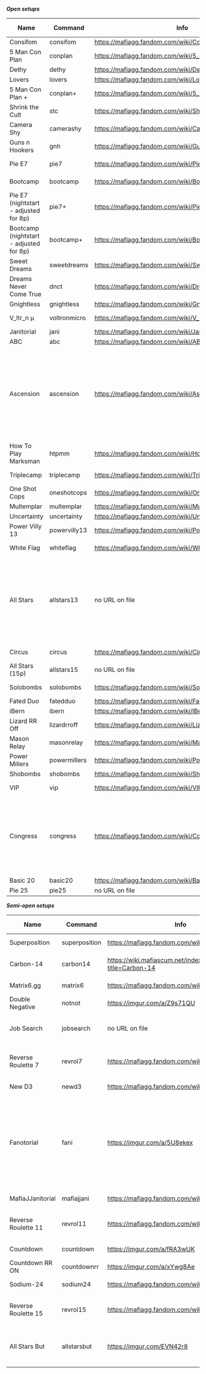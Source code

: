 ***Open setups***

| Name                                    | Command        | Info                                                   | Players | Start            | Role reveal | Force vote | Majority vote | Extra KP | Deadlock | Hide setup | Codes	                                               |  Additional Rules                                                                                     |
|-----------------------------------------|----------------|--------------------------------------------------------|---------|------------------|-------------|------------|---------------|----------|----------|------------|-------------------------------------------------------| ------------------------------------------------------------------------------------------------------|
| Consifom                                |  consifom      | https://mafiagg.fandom.com/wiki/Consifom               | 3       | night            | on          | off        | 1/2           | off      | init     | off        | 19a1b5a1b61a1                                         |                                                                                                       |
| 5 Man Con Plan                          |  conplan       | https://mafiagg.fandom.com/wiki/5_Man_Conplan          | 5       | night            | off         | off        | off           | off      | init     | off        | 1547802152a1b18a1b31a1b40a1b52a1                      |                                                                                                       |
| Dethy                                   |  dethy         | https://mafiagg.fandom.com/wiki/Dethy                  | 5       | night            | on          | off        | 1/2           | off      | init     | off        | 75a1b7a1b23a1b33a1b37a1                               |                                                                                                       |
| Lovers                                  |  lovers        | https://mafiagg.fandom.com/wiki/Lovers_Mafia           | 6       | night            | on          | off        | 1/2           | off      | init     | off        | 83a2b18a4                                             |                                                                                                       |
| 5 Man Con Plan +                        |  conplan+      | https://mafiagg.fandom.com/wiki/5_Man_Conplan          | 6       | night            | off         | off        | off           | off      | init     | off        | 18a1b1547802152a1b40a1b31a1b52a1b99a1                 |                                                                                                       |
| Shrink the Cult                         |  stc           | https://mafiagg.fandom.com/wiki/Shrink_the_Cult        | 6       | night            | on          | off        | 1/2           | off      | init     | off        | 98a1b12a1b93a1b44a3                                   					 |                                                                                                       |
| Camera Shy                              |  camerashy     | https://mafiagg.fandom.com/wiki/Camera_Shy             | 6       | informed day     | off         | off        | 1/2           | off      | init     | off        | 4a3b1540004252a1b1580766301a1b5639273a1          					     |                                                                                                       |
| Guns n Hookers                          |  gnh           | https://mafiagg.fandom.com/wiki/Guns_%26_Hookers       | 7       | night            | on          | off        | 1/2           | off      | init     | off        | 19a1b7a1b69a1b57a3b75a1                           					     |                                                                                                       |
| Pie E7                                  |  pie7      	   | https://mafiagg.fandom.com/wiki/Pie_E7                 | 7       | informed day     | on          | off        | 1/2           | off      | init     | off        | 7a1b75a1b57a3b12a1b69a1                          					     |                                                                                                       |
| Bootcamp                                |  bootcamp      | https://mafiagg.fandom.com/wiki/Bootcamp               | 7       | informed day     | on          | off        | 1/2           | off      | init     | off        | 7a1b75a1b57a3b65a1b1565630670a1                      					 |                                                                                                       |
| Pie E7 (nightstart - adjusted for 8p)   |  pie7+         | https://mafiagg.fandom.com/wiki/Pie_E7                 | 8       | night            | on          | off        | 1/2           | off      | init     | off        | 7a1b12a1b69a1b75a1b57a4                              					 |                                                                                                       |
| Bootcamp (nightstart - adjusted for 8p) |  bootcamp+     | https://mafiagg.fandom.com/wiki/Bootcamp               | 8       | night            | on          | off        | 1/2           | off      | init     | off        | 7a1b75a1b57a4b65a1b1565630670a1                       					 |                                                                                                       |
| Sweet Dreams        					  |  sweetdreams   | https://mafiagg.fandom.com/wiki/Sweet_Dreams           | 8       | night            | on          | off        | 1/2           | off      | init     | off        | 75a1b57a2b28a1b13a1b45a2b87a1                                            |                                                                                                      |
| Dreams Never Come True                  |  dnct          | https://mafiagg.fandom.com/wiki/Dreams_Never_Come_True | 9       | night            | on          | off        | 1/2           | off      | init     | off        | 59a1b1553863028a1b45a3b1568391955a2b28a1b1596418309a1 					 |                                                                                                       |
| Gnightless          					  |  gnightless    | https://mafiagg.fandom.com/wiki/Gnightless             | 9       | night            | on          | off        | 1/2           | off      | init     | off        | 1596417444a7b86a2                                                        |                                                                                                      |
| V_ltr_n μ          					  |  voltronmicro  | https://mafiagg.fandom.com/wiki/V_ltr_n_%CE%BC         | 9       | informed day 	 | on          | off        | 1/2           | off      | init     | off        | 1567786474a1b5639273a1b36a1b1541806737a1b57a5                            |                                                                                                      |
| Janitorial                              |  jani     	   | https://mafiagg.fandom.com/wiki/Janitorial             | 10      | night            | on          | off        | 1/2           | off      | init     | off        | 7a1b12a1b73a1b72a1b75a1b32a1b36a1b57a3                					 |                                                                                                       |
| ABC                 					  |  abc           | https://mafiagg.fandom.com/wiki/ABC                    | 10      | night        	 | on          | off        | 1/2           | off      | init     | off        | 65a1b7a1b9a1b1540004252a1b83a1b1583467528a1b57a4                         |                                                                                                      |
| Ascension           					  |  ascension     | https://mafiagg.fandom.com/wiki/Ascension              | 10      | informed day 	 | on          | off        | 1/2           | off      | init     | off        | 83a3b4a7                                                                 | Jekylls must protect each other in a circle at night, if possible, and the first team to lose, wins. |
| How To Play Marksman 					  |  htpmm         | https://mafiagg.fandom.com/wiki/How_To_Play_Marksman   | 11      | informed day 	 | on          | off        | 1/2           | off      | init     | off        | 65a1b75a1b86a1b7a1b32a1b57a4b5a1b31a1                                    |                                                                                                      |
| Triplecamp          					  |  triplecamp    | https://mafiagg.fandom.com/wiki/Triplecamp             | 11      | informed day 	 | on          | off        | 1/2           | off      | init     | off        | 65a1b75a1b1565630670a1b45a5b1565316812a1b1603688758a1b77a1               |                                                                                                      |
| One Shot Cops        					  |  oneshotcops   | https://mafiagg.fandom.com/wiki/One-Shot_Cops          | 11      | informed day 	 | on          | off        | 1/2           | off      | init     | off        | 1555727200a1b59a1b1577500425a2b1580766301a1b89a1b57a4b66a1               |                                                                                                      |
| Multemplar          					  |  multemplar    | https://mafiagg.fandom.com/wiki/Multemplar             | 12      | night        	 | on          | off        | 1/2           | off      | init     | off        | 29a2b62a3b42a5b1573416236a2                                              |                                                                                                      |
| Uncertainty         					  |  uncertainty   | https://mafiagg.fandom.com/wiki/Uncertainty            | 12      | night        	 | on          | off        | 1/2           | off      | init     | off        | 4a1b61a2b7a1b12a1b66a1b32a3b57a3                                         |                                                                                                      |
| Power Villy 13       					  |  powervilly13  | https://mafiagg.fandom.com/wiki/Power_Villy_13         | 13      | night        	 | on          | off        | 1/2           | off      | init     | off        | 28a1b7a1b75a2b1572486115a1b31a1b32a1b1552856661a1b45a3b1555727200a1b59a1 |                                                                                                      |
| White Flag           					  |  whiteflag     | https://mafiagg.fandom.com/wiki/White_Flag_(Setup)     | 13      | informed day 	 | on          | off        | 1/2           | off      | init     | off        | 4a10b83a3                                                                |                                                                                                      |
| All Stars            					  |  allstars13    | no URL on file                                         | 13      | night        	 | off         | off        | 1/2           | 2kp2     | init     | off        | 75a3b31a1b38a1b34a1b57a7                                                 | Only parity cop is allowed to do a night action N1 - MAFIA IS NOT ALLOWED TO KILL N1.                |
| Circus          						  |  circus        | https://mafiagg.fandom.com/wiki/Circus                 | 15      | informed day 	 | on          | off        | 1/2           | off      | init     | off        | 57a5b36a1b5a1b1554252534a3b17a1b66a1b26a1b10a1b54a1                                                                                                                                                                                                                                                                                             |                                                                                                |
| All Stars (15p) 						  |  allstars15    | no URL on file                                         | 15      | night        	 | off         | off        | 1/2           | 2kp2     | init     | off        | 38a1b75a3b57a9b31a1b34a1                                                                                                                                                                                                                                                                                                                        |                                                                                                |
| Solobombs       						  |  solobombs     | https://mafiagg.fandom.com/wiki/Solobombs              | 15      | informed day 	 | on          | off        | 1/2           | off      | init     | off        | 4a1b59a1b73a1b31a1b1572568017a1b77a2b38a1b47a6b1558240320a1                                                                                                                                                                                                                                                                                     |                                                                                                |
| Fated Duo       						  |  fatedduo      | https://mafiagg.fandom.com/wiki/Fated_Duo              | 16      | night        	 | on          | off        | 1/2           | off      | init     | off        | 5a1b54a1b57a2b1567786474a2b1540004252a1b31a1b84a1b45a4b1558930946a2b52a1                                                                                                                                                                                                                                                                        |                                                                                                |
| iBern          						  |  ibern         | https://mafiagg.fandom.com/wiki/IBern                  | 16      | night       	 | on          | off        | 1/2           | off      | init     | off        | 57a3b1547802152a1b65a1b1572486115a1b35a1b1552856661a1b38a1b1573568724a1b45a2b47a1b49a1b87a1b4a1                                                                                                                                                                                                                                                 |                                                                                                |
| Lizard RR Off   						  |  lizardrroff   | https://mafiagg.fandom.com/wiki/Lizard_RR_off          | 16      | night       	 | off         | off        | 1/2           | off      | init     | off        | 75a2b38a1b34a1b57a7b1550785710a1b80a1b65a1b17a1b35a1                                                                                                                                                                                                                                                                                            |                                                                                                |
| Mason Relay    					      |  masonrelay    | https://mafiagg.fandom.com/wiki/Mason_Relay            | 16      | night       	 | on          | off        | 1/2           | off      | init     | off        | 69a1b62a1b57a6b14a1b29a2b35a1b1558930946a2b1572486115a1b5a1                                                                                                                                                                                                                                                                                     |                                                                                                |
| Power Millers   						  |  powermillers  | https://mafiagg.fandom.com/wiki/Power_Millers          | 16      | night       	 | on          | off        | 1/2           | off      | init     | off        | 31a1b1540004252a1b20a1b72a1b83a1b32a6b1565630670a1b45a1b1558240320a1b87a1b1577500425a1                                                                                                                                                                                                                                                          |                                                                                                |
| Shobombs       						  |  shobombs      | https://mafiagg.fandom.com/wiki/Shobombs               | 16      | night        	 | on          | off        | 1/2           | off      | init     | off        | 7a1b75a1b31a1b32a1b4a1b65a1b77a1b42a1b87a1b57a6b47a1                                                                                                                                                                                                                                                                                            |                                                                                                |
| VIP            						  |  vip           | https://mafiagg.fandom.com/wiki/VIP                    | 16      | informed day 	 | on          | off        | 1/2           | off      | init     | off        | 1567786474a1b7a1b1559319559a1b69a1b86a1b31a1b1581354568a1b1541480746a1b1580879842a1b57a6b1572486115a1                                                                                                                                                                                                                                           |                                                                                                |
| Congress             					  |  congress      | https://mafiagg.fandom.com/wiki/Congress               | 17      | night        	 | on          | off        | 1/2           | off      | init     | off        | 5639273a1b17a1b1540783473a1b24a1b72a1b25a7b84a1b201a1b106a3              | I'm supposed to warn you that reading the link is especially important for this one.                 |
| Basic 20        						  |  basic20       | https://mafiagg.fandom.com/wiki/Basic20                | 20      | night        	 | on          | off        | 1/2           | off      | init     | off        | 28a1b5a1b1540004252a1b7a1b65a1b1538276587a1b69a1b75a1b1572486115a1b31a1b32a1b1552856661a1b45a2b1597815390a1b57a5                                                                                                                                                                                                                                |                                                                                                |
| Pie 25        						  |  pie25         | no URL on file                                         | 25      | night        	 | on          | off        | 1/2           | off      | init     | off        | 57a10b80a1b75a2b36a1b14a1b69a1b9a1b1540004252a1b5a1b17a1b7a1b1540344996a1b86a1b49a1b65a1                                                                                                                                                                                                                                                        |                                                                                                |

***Semi-open setups***

| Name                | Command        | Info                                                   | Players | Start        | Role reveal | Force vote | Majority vote | Extra KP | Deadlock | Hide setup | Codes                                                                                                                                                                                                                                                                                                                                                                                                                                                                                                                                                                                                                                                                                                                                                                                                                                                                                                                                                                                                                                                                                                                                                                                                                                                                                                                                                                                                                                                                                                                                                                                                                                       | Additional Rules                                                                                                                                                                                  |
|---------------------|----------------|--------------------------------------------------------|---------|--------------|-------------|------------|---------------|----------|----------|------------|---------------------------------------------------------------------------------------------------------------------------------------------------------------------------------------------------------------------------------------------------------------------------------------------------------------------------------------------------------------------------------------------------------------------------------------------------------------------------------------------------------------------------------------------------------------------------------------------------------------------------------------------------------------------------------------------------------------------------------------------------------------------------------------------------------------------------------------------------------------------------------------------------------------------------------------------------------------------------------------------------------------------------------------------------------------------------------------------------------------------------------------------------------------------------------------------------------------------------------------------------------------------------------------------------------------------------------------------------------------------------------------------------------------------------------------------------------------------------------------------------------------------------------------------------------------------------------------------------------------------------------------------|---------------------------------------------------------------------------------------------------------------------------------------------------------------------------------------------------|
| Superposition  	  |  superposition | https://mafiagg.fandom.com/wiki/Superposition          | 4       | informed day | on          | off        | off           | off      | disable  | on         | 1599661616a1b37a1b1600386374a1b1556390101a1,1599661616a1b37a1b1600386374a1b1547802152a1,1599661616a1b37a1b1600386374a1b1573568724a1,1599661616a1b1600386374a1b33a1b1580928590a1,1596417444a1b37a1b1599661616a1b1547802152a1,1596417444a1b1538276587a1b1596418665a1b37a1,1596417444a1b1596418665a1b37a1b75a1,1596417444a1b23a1b69a1b1599661616a1 | Semi-open setup with 8 possibilities. Check the link.                                          |
| Carbon-14       	  |  carbon14      | https://wiki.mafiascum.net/index.php?title=Carbon-14   | 7       | informed day | on          | off        | 1/2           | off      | init     | on         | 7a1b75a2b1565630670a1b57a3,7a1b1565630670a1b57a3b65a2                                                                                                                                                                                                                                                                                           | Semi-open setup with 2 possibilities: cop+polygraph+3villy+2gf OR cop+polygraph+3villy+2mafia. |
| Matrix6.gg          |  matrix6       | https://mafiagg.fandom.com/wiki/Matrix6.gg             | 7       | informed day | on          | off        | 1/2           | off      | init     | on         | 75a1b57a4b66a1b1577500425a1,57a3b75a1b7a1b12a1b69a1,57a3b1603688758a1b75a1b1567786474a1b1540004252a1,1567786474a1b1577500425a1b75a1b57a3b69a1,57a4b75a1b7a1b1540004252a1,75a1b57a3b66a1b12a1b1603688758a1                                                                                                                                                                                                                                                                                                                                                                                                                                                                                                                                                                                                                                                                                                                                                                                                                                                                                                                                                                                                                                                                                                                                                                                                                                                                                                                                                                                                                                   | Semi-open setup with 6 possibilities.                                                                                                                                                             |
| Double Negative     |  notnot        | https://imgur.com/a/Z9s71QU                            | 7       | informed day | off         | off        | 1/2           | off      | init     | on         | 1596337363a2b47a1b1588642540a2b57a1b7a1,1596337363a2b47a1b1588642540a2b57a1b23a1                                                                                                                                                                                                                                                                                                                                                                                                                                                                                                                                                                                                                                                                                                                                                                                                                                                                                                                                                                                                                                                                                                                                                                                                                                                                                                                                                                                                                                                                                                                                                            | Semi-open setup with 2 possibilities.                                                                                                                                                             |
| Job Search		  |  jobsearch     | no URL on file											| 7		  | informed day | on		   | off		| 1/2			| off	   | init	  |	on		   | 57a3b1610841973a1b69a1b1610848791a1b7a1,57a3b1610841973a1b69a1b1610848791a1b7a1,57a3b1610841973a1b69a1b1610848791a1b23a1,57a3b1610841973a1b69a1b1610848791a1b23a1,57a3b1610841973a1b69a1b1610848791a1b6a1	| Semi-open setup with three possibilities: headhunter+hooker+profiler+3villy+ a random cop variant (regular 2/5, insane 2/5, or confused 1/5).	|
| Reverse Roulette 7  |  revrol7       | https://mafiagg.fandom.com/wiki/Reverse_roulette       | 7       | informed day | on          | off        | 1/2           | off      | init     | on         | 106a4b57a1b1596416878a1b56a1,57a4b1600386374a1b106a1b98a1                                                                                                                                                                                                                                                                                                                                                                                                                                                                                                                                                                                                                                                                                                                                                                                                                                                                                                                                                                                                                                                                                                                                                                                                                                                                                                                                                                                                                                                                                                                                                                                   | Semi-open setup with 2 possibilities. SPECIAL RULES: 1) TRAITOR WINS WITH KILLER 2) TOWN WINS ALONE IF MERLIN LIVES UNTIL FINAL 2.                                                                |
| New D3              |  newd3         | https://mafiagg.fandom.com/wiki/NewD3_M                | 9       | informed day | on          | off        | 1/2           | off      | init     | on         | 57a5b69a1b1540004252a1b7a1b12a1,69a1b57a5b1540004252a1b35a1b52a1,57a5b69a1b1573416236a2b1540004252a1,57a5b52a1b1540004252a1b324a1b87a1,57a5b1540004252a1b324a1b87a1b35a1,57a5b1540004252a1b87a1b52a1b12a1,57a6b75a2b7a1,57a6b75a2b35a1,57a5b75a2b1573416236a2                                                                                                                                                                                                                                                                                                                                                                                                                                                                                                                                                                                                                                                                                                                                                                                                                                                                                                                                                                                                                                                                                                                                                                                                                                                                                                                                                                               | Semi-open setup with 9 possibilities.                                                                                                                                                             |
| Fanotorial	      |  fani	       | https://imgur.com/a/5U8ekex 					        | 10      | night        | off         | off        | 1/2           | 2kp1     | init     | on         | 1565222419a1b72a2b1552856661a1b50a1b1610228810a5,1565222419a1b72a2b1610228810a5b1596417104a1b1541480746a1,72a2b1610228810a5b1541480746a1b50a1b1599572963a1,72a2b1610228810a5b50a1b1596417104a1b42a1,72a2b1610228810a5b42a1b1541480746a1b1552856661a1,72a2b1610228810a5b42a1b1599572963a1b1565222419a1,72a2b1610228810a5b1599572963a1b1552856661a1b1596417104a1323a1b1602978335a1b12a1b73a1b36a1b57a5b1596417444a1,323a1b1602978335a1b73a1b36a1b57a5b1596417444a1b7a1,323a1b1602978335a1b73a1b57a5b1596417444a1b7a1b12a1,323a1b1602978335a1b73a1b57a4b1596417444a1b7a1b12a1b36a1,323a1b1602978335a1b73a1b57a4b1596417444a1b7a1b12a1b36a1                                                                                                                                                                                                                                                                                                                                                                                                                                                                                                                                                                                                                                                                                                                                                                                                                                                                                                                                                                                                                                                                                                                                                                                                                                                                                                                                                                   | Setup contains 2 janitor, 5 medium, and 3 of goof, shogun, loser, paranoiac, tapioca, delinquent, secret service. These 7 roles serve no function except to be named town roles. The possible setups are based on a structure called a fano plane (https://en.wikipedia.org/wiki/Fano_plane). The point is that if any 2 of the mystery roles are known, the 3rd is determined. And if any 1 mystery role is known, then 4 possibilities are eliminated. Janitor exists to give mafia info.                                                                                                                                       |
| MafiaJJanitorial    |  mafiajjani    | https://mafiagg.fandom.com/wiki/MafiaJJanitorial       | 11      | informed day | on          | off        | 1/2           | off      | init     | on         | 323a1b1602978335a1b12a1b73a1b36a1b57a5b1596417444a1,323a1b1602978335a1b73a1b36a1b57a5b1596417444a1b7a1,323a1b1602978335a1b73a1b57a5b1596417444a1b7a1b12a1,323a1b1602978335a1b73a1b57a4b1596417444a1b7a1b12a1b36a1,323a1b1602978335a1b73a1b57a4b1596417444a1b7a1b12a1b36a1                                                                                                                                                                                                                                                                                                                                                                                                                                                                                                                                                                                                                                                                                                                                                                                                                                                                                                                                                                                                                                                                                                                                                                                                                                                                                                                                                                   | Semi-open setup with 4 possibilities similar to Janitorial.                                                                                                                                       |
| Reverse Roulette 11 |  revrol11      | https://mafiagg.fandom.com/wiki/Reverse_roulette       | 11      | informed day | on          | off        | 1/2           | off      | init     | on         | 106a7b57a2b1596416878a1b56a1,106a2b57a7b98a1b1600386374a1                                                                                                                                                                                                                                                                                                                                                                                                                                                                                                                                                                                                                                                                                                                                                                                                                                                                                                                                                                                                                                                                                                                                                                                                                                                                                                                                                                                                                                                                                                                                                                                   | Semi-open setup with 2 possibilities. SPECIAL RULES: 1) TRAITOR WINS WITH KILLER 2) TOWN WINS ALONE IF MERLIN LIVES UNTIL FINAL 2.                                                                |
| Countdown			  |	 countdown	   | https://imgur.com/a/fRA3wUK							| 11	  | informed day | align	   | off 		| 1/2			| off	   | init	  |	on		   | 1550785710a1b1596417104a2b11a1b1565222419a1b89a2b75a1b57a3,1550785710a1b1596417104a1b11a1b1565222419a2b89a2b57a3b1540004252a1,1550785710a1b1596417104a3b11a1b1565222419a1b89a2b57a2b1588457214a14,1550785710a1b1596417104a3b11a1b1565222419a2b89a2b57a1b65a15,1550785710a1b1596417104a1b11a1b1565222419a3b89a2b57a2b77a1,1550785710a1b1596417104a2b11a1b1565222419a3b89a2b57a1b1565223000a1 | Semi-open setup with 6 possibilities. |
| Countdown RR ON	  |	 countdownrr   | https://imgur.com/a/xYwg8Ae     						| 11	  | informed day | on 		   | off 		| 1/2			| off	   | init	  |	on		   | 1596417104a2b11a1b1565222419a1b1541806737a1b89a1b57a3b75a1b31a1,1596417104a1b11a1b1565222419a2b31a1b1541806737a1b89a1b57a3b1581354568a13,1596417104a3b11a1b1565222419a1b1541806737a1b89a1b57a2b31a1b1588457214a14,1596417104a3b11a1b1565222419a2b1541806737a1b89a1b57a1b31a1b65a1,1596417104a1b11a1b1565222419a3b1541806737a1b89a1b57a2b31a1b77a1,1596417104a2b11a1b1565222419a3b1541806737a1b89a1b57a1b31a1b1565223000a1 | Semi-open setup with 6 possibilities. |
| Sodium-24           |  sodium24      | https://mafiagg.fandom.com/wiki/Sodium-24              | 12      | informed day | on          | off        | 1/2           | off      | init     | on         | 5a1b7a1b75a3b1596417444a1b1565630670a1b57a5,5a1b7a1b75a2b1596417444a1b1565630670a1b57a5b65a1,5a1b7a1b75a1b1596417444a1b1565630670a1b57a5b65a2,5a1b7a1b1596417444a1b1565630670a1b57a5b65a3                                                                                                                                                                                                                                                                                                                                                                                                                                                                                                                                                                                                                                                                                                                                                                                                                                                                                                                                                                                                                                                                                                                                                                                                                                                                                                                                                                                                                                                   | Semi-open setup with 4 possibilities.                                                                                                                                                             |
| Reverse Roulette 15 |  revrol15      | https://mafiagg.fandom.com/wiki/Reverse_roulette       | 15      | informed day | on          | off        | 1/2           | off      | init     | on         | 106a10b57a3b1596416878a1b56a1,106a3b57a10b98a1b1600386374a1                                                                                                                                                                                                                                                                                                                                                                                                                                                                                                                                                                                                                                                                                                                                                                                                                                                                                                                                                                                                                                                                                                                                                                                                                                                                                                                                                                                                                                                                                                                                                                                 | Semi-open setup with 2 possibilities. SPECIAL RULES: 1) TRAITOR WINS WITH KILLER 2) TOWN WINS ALONE IF MERLIN LIVES UNTIL FINAL 2.                                                                |
| All Stars But       |  allstarsbut   | https://imgur.com/EVN42r8                              | 16      | night        | on          | off        | 1/2           | 2kp2     | init     | on         | 1555727200a5b31a1b34a1b1580879842a1b1595571568a1b1596420536a2b1596416287a1b54a1b1588642540a1b67a1b7a1,1555727200a5b31a1b34a1b1580879842a1b1595571568a1b1596420536a2b23a1b1596416287a1b54a1b1588642540a1b67a1,1555727200a6b31a1b34a1b1580879842a1b1595571568a1b1596416287a1b1588642540a1b67a1b5a1b7a1b1596420536a1,1555727200a6b31a1b34a1b1580879842a1b1595571568a1b1596416287a1b1588642540a1b67a1b5a1b1596420536a1b23a1,1555727200a5b31a1b34a1b1580879842a1b1595571568a1b1596416287a1b1588642540a1b7a1b1596420536a2b54a1b1567787886a1,1555727200a5b31a1b34a1b1580879842a1b1595571568a1b1596416287a1b1588642540a1b1596420536a2b54a1b1567787886a1b23a1,1555727200a6b31a1b34a1b1580879842a1b1595571568a1b1596416287a1b1588642540a1b7a1b1596420536a1b1567787886a1b5a1,1555727200a6b31a1b34a1b1580879842a1b1595571568a1b1596416287a1b1588642540a1b1596420536a1b1567787886a1b5a1b23a1,1555727200a6b31a1b34a1b1580879842a1b1595571568a1b1596420536a1b7a1b54a1b67a1b1572486115a1b79a1,1555727200a6b31a1b34a1b1580879842a1b1595571568a1b1596420536a1b54a1b67a1b1572486115a1b79a1b23a1,1555727200a7b31a1b34a1b1580879842a1b1595571568a1b7a1b67a1b1572486115a1b79a1b5a1,1555727200a7b31a1b34a1b1580879842a1b1595571568a1b67a1b1572486115a1b79a1b5a1b23a1,1555727200a6b31a1b34a1b1580879842a1b1595571568a1b7a1b1572486115a1b79a1b1596420536a1b54a1b1567787886a1,1555727200a6b31a1b34a1b1580879842a1b1595571568a1b1572486115a1b79a1b1596420536a1b54a1b1567787886a1b23a1,1555727200a7b31a1b34a1b1580879842a1b1595571568a1b7a1b1572486115a1b79a1b5a1b1567787886a1,1555727200a7b31a1b34a1b1580879842a1b1595571568a1b1572486115a1b79a1b5a1b1567787886a1b23a1 | Semi-open setup with 16 possibilities which is two kill power until two mafia are alive, and is effectively role reveal off due to bozoman. Bozoman exists to give hints about the setup to town. |